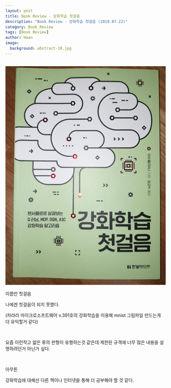 ```yaml
---
layout: post
title: Book Review - 강화학습 첫걸음
description: "Book Review - 강화학습 첫걸음 (2019.07.22)" 
category: Book_Review
tags: [Book Review]
author: Haan
image:
  background: abstract-10.jpg
---
```

<br/>

<img src="/assets/img/BR_190722.jpg">

<p>이름만 첫걸음</p>
<p>나에겐 첫걸음이 되지 못했다.</p>
<p>(차라리 마이크로소프트웨어 v.391호의 강화학습을 이용해 mnist 그림파일 만드는게 더 유익할거 같다)</p>
<br/>
<p>요즘 이런작고 얇은 류의 판형이 유행하는것 같은데 제한된 규격에 너무 많은 내용을 설명하려던거 아닌가 싶다.</p>
<br/>
<p>아무튼</p> 
<p>강화학습에 대해선 다른 책이나 인터넷을 통해 더 공부해야 할 것 같다.</p>